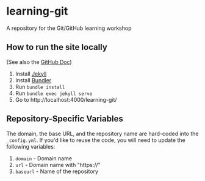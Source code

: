 # learning-git

A repository for the Git/GitHub learning workshop

## How to run the site locally

(See also the [GitHub Doc](https://docs.github.com/en/pages/setting-up-a-github-pages-site-with-jekyll/testing-your-github-pages-site-locally-with-jekyll))

1. Install [Jekyll](https://jekyllrb.com/docs/installation/)
2. Install [Bundler](https://bundler.io/)
3. Run `bundle install`
4. Run `bundle exec jekyll serve`
5. Go to http://localhost:4000/learning-git/

## Repository-Specific Variables

The domain, the base URL, and the repository name are hard-coded into the `_config.yml`.
If you'd like to reuse the code, you will need to update the following variables:

1. `domain` - Domain name
2. `url` - Domain name with "https://"
3. `baseurl` - Name of the repository
